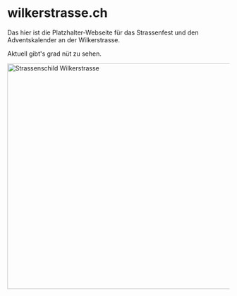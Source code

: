 # wilkerstrasse.ch

Das hier ist die Platzhalter-Webseite für das Strassenfest und den Adventskalender an der Wilkerstrasse.

Aktuell gibt's grad nüt zu sehen.

<a title="Oli Chatelain, CC BY-SA 4.0 &lt;https://creativecommons.org/licenses/by-sa/4.0&gt;, via Wikimedia Commons" href="https://commons.wikimedia.org/wiki/File:Strassenschild_Wilkerstrasse.jpg"><img width="512" alt="Strassenschild Wilkerstrasse" src="https://upload.wikimedia.org/wikipedia/commons/thumb/c/cd/Strassenschild_Wilkerstrasse.jpg/512px-Strassenschild_Wilkerstrasse.jpg?20210428203930"></a>
